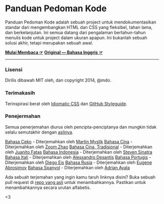 # Panduan Pedoman Kode

Panduan Pedoman Kode adalah sebuah project untuk mendokumentasikan standar dari mengembangkan HTML dan CSS yang fleksibel, tahan lama, dan berkelanjutan. Ini semua datang dari pengalaman bertahun-tahun menulis kode untuk project dalam ukuran apapun. Ini bukanlah sebuah solusi akhir, tetapi merupakan sebuah awal.

**[Mulai Membaca ☞](http://diagramatics.github.io/code-guide-id)** 
**[Original — Bahasa Inggris ☞](http://mdo.github.io/code-guide)**

---

### Lisensi

Dirilis dibawah MIT oleh, dan copyright 2014, @mdo.

### Terimakasih

Terinspirasi berat oleh [Idiomatic CSS](https://github.com/necolas/idiomatic-css) dan [GitHub Styleguide](http://github.com/styleguide).

### Penejermahan

Semua penerjemahan diurus oleh pencipta-penciptanya dan mungkin tidak selalu semutakhir dengan [aslinya](http://mdo.github.io/code-guide).

[Bahasa Ceko](http://smedzlatko.github.io/) - Diterjemahkan oleh [Martin Myslík](https://github.com/Smedzlatko) 
[Bahasa Cina](http://zoomzhao.github.io/code-guide) - Diterjemahkan oleh [Zoom Zhao](https://github.com/ZoomZhao) 
[Bahasa Cina, Tradisional](http://juanitofatas.github.io/) - Diterjemahkan oleh [Juanito Fatas](https://github.com/JuanitoFatas) 
[Bahasa Indonesia](http://diagramatics.github.io/code-guide-id) - Diterjemahkan oleh [Steven Sinatra](http://diagramatics.me) 
[Bahasa Itali](http://alessandro1997.github.io/code-guide) - Diterjemahkan oleh [Alessandro Desantis](http://github.com/alessandro1997) 
[Bahasa Portugis](http://diegoeis.github.io/code-guide/pt-br/) - Diterjemahkan oleh [Diego Eis](http://tableless.com.br/) 
[Bahasa Rusia](http://instanceofpro.github.io/code-guide/) - Diterjemahkan oleh [Eugene Abrosimov](https://github.com/instanceofpro) 
[Bahasa Spanyol](http://adrianayala.mx/code-guide/es/) - Diterjemahkan oleh [Adrian Ayala](http://adrianayala.mx) 



Ada sebuah terjemahan yang ingin kamu taruh linknya disini? Buka sebuah pull request di [repo yang asli](http://mdo.github.io/code-guide) untuk menambahkannya. Pastikan untuk menambahkannya secara urutan alfabetis.

<3
